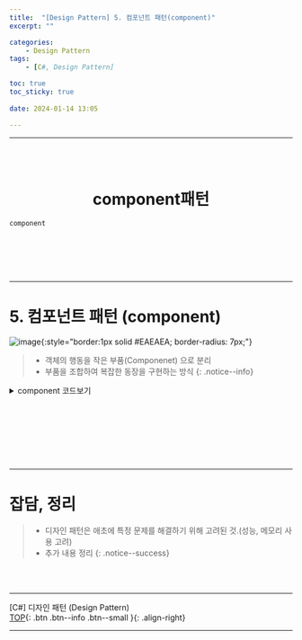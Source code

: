 ```yaml
---
title:  "[Design Pattern] 5. 컴포넌트 패턴(component)"
excerpt: ""

categories:
    - Design Pattern
tags:
    - [C#, Design Pattern]

toc: true
toc_sticky: true
 
date: 2024-01-14 13:05

---
```

- - -
<BR><BR>
 

<center><H1> component패턴   </H1></center>

`component` 

<br><br><br><br>
- - - 

# 5. 컴포넌트 패턴 (component)
![image](https://github.com/levell1/levell1.github.io/assets/96651722/a3a13fc7-deb3-4c97-861d-06b092bea969){:style="border:1px solid #EAEAEA; border-radius: 7px;"}    

> - 객체의 행동을 작은 부품(Componenet) 으로 분리
> - 부품을 조합하여 복잡한 동장을 구현하는 방식
{: .notice--info} 

<details>
<summary>component 코드보기</summary>

<div class="notice--primary" markdown="1"> 

```c#
// 컴포넌트 인터페이스
public interface IComponent
{
    void Update();
}

// 구체적인 컴포넌트 클래스들
public class MovementComponent : IComponent
{
    public void Update()
    {
        // 이동 관련 로직
    }
}

public class JumpComponent : IComponent
{
    public void Update()
    {
        // 점프 관련 로직
    }
}

// 게임 오브젝트 클래스
public class GameObject
{
    private List<IComponent> components = new List<IComponent>();

    public void AddComponent(IComponent component)
    {
        components.Add(component);
    }

    public void Update()
    {
        foreach (var component in components)
        {
            component.Update();
        }
    }
}

// 사용 예시
GameObject player = new GameObject();
player.AddComponent(new MovementComponent());
player.AddComponent(new JumpComponent());

player.Update();
```
</div>
</details>

<br><br><br><br><br><br>
- - - 

# 잡담, 정리
> - 디자인 패턴은 애초에 특정 문제를 해결하기 위해 고려된 것.(성능, 메모리 사용 고려)
> - 추가 내용 정리
{: .notice--success} 

<br><br>
- - - 

[C#] 디자인 패턴 (Design Pattern)  
[TOP](#){: .btn .btn--info .btn--small }{: .align-right}
<br>
- - -
